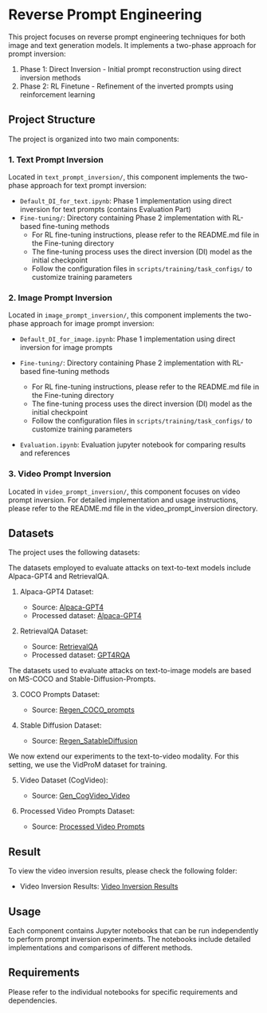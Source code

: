 # Reverse Prompt Engineering

This project focuses on reverse prompt engineering techniques for both image and text generation models. It implements a two-phase approach for prompt inversion:

1. Phase 1: Direct Inversion - Initial prompt reconstruction using direct inversion methods
2. Phase 2: RL Finetune - Refinement of the inverted prompts using reinforcement learning

## Project Structure

The project is organized into two main components:

### 1. Text Prompt Inversion
Located in `text_prompt_inversion/`, this component implements the two-phase approach for text prompt inversion:

- `Default_DI_for_text.ipynb`: Phase 1 implementation using direct inversion for text prompts (contains Evaluation Part)
- `Fine-tuning/`: Directory containing Phase 2 implementation with RL-based fine-tuning methods
  - For RL fine-tuning instructions, please refer to the README.md file in the Fine-tuning directory
  - The fine-tuning process uses the direct inversion (DI) model as the initial checkpoint
  - Follow the configuration files in `scripts/training/task_configs/` to customize training parameters



### 2. Image Prompt Inversion
Located in `image_prompt_inversion/`, this component implements the two-phase approach for image prompt inversion:

- `Default_DI_for_image.ipynb`: Phase 1 implementation using direct inversion for image prompts
- `Fine-tuning/`: Directory containing Phase 2 implementation with RL-based fine-tuning methods
  - For RL fine-tuning instructions, please refer to the README.md file in the Fine-tuning directory
  - The fine-tuning process uses the direct inversion (DI) model as the initial checkpoint
  - Follow the configuration files in `scripts/training/task_configs/` to customize training parameters

- `Evaluation.ipynb`: Evaluation jupyter notebook for comparing results and references

### 3. Video Prompt Inversion
Located in `video_prompt_inversion/`, this component focuses on video prompt inversion. For detailed implementation and usage instructions, please refer to the README.md file in the video_prompt_inversion directory.


## Datasets

The project uses the following datasets:

The datasets employed to evaluate attacks on text-to-text models include Alpaca-GPT4 and RetrievalQA.
   1. Alpaca-GPT4 Dataset:
      - Source: [Alpaca-GPT4](https://huggingface.co/datasets/vicgalle/alpaca-gpt4)
      - Processed dataset: [Alpaca-GPT4](https://huggingface.co/datasets/cyprivlab/Alpaca-GPT4)

   2. RetrievalQA Dataset:
      - Source: [RetrievalQA](https://github.com/hyintell/RetrievalQA/blob/main/data/retrievalqa_gpt4.jsonl)
      - Processed dataset: [GPT4RQA](https://huggingface.co/datasets/cyprivlab/GPT4RQA)

The datasets used to evaluate attacks on text-to-image models are based on MS-COCO and Stable-Diffusion-Prompts.

   3. COCO Prompts Dataset:
      - Source: [Regen_COCO_prompts](https://huggingface.co/datasets/cyprivlab/Regen_COCO_prompts)

   4. Stable Diffusion Dataset:
      - Source: [Regen_SatableDiffusion](https://huggingface.co/datasets/cyprivlab/Regen_SatableDiffusion)

We now extend our experiments to the text-to-video modality. For this setting, we use the VidProM dataset for training.

   5. Video Dataset (CogVideo):
      - Source: [Gen_CogVideo_Video](https://huggingface.co/datasets/WenhaoWang/VidProM/resolve/main/example/cog_videos_example.tar)
   
   6. Processed Video Prompts Dataset:
      - Source: [Processed Video Prompts](https://huggingface.co/datasets/cyprivlab/processed_video_prompts)

## Result
   To view the video inversion results, please check the following folder:
   - Video Inversion Results: [Video Inversion Results](video_prompt_inversion/Examples)
   


## Usage

Each component contains Jupyter notebooks that can be run independently to perform prompt inversion experiments. The notebooks include detailed implementations and comparisons of different methods.

## Requirements

Please refer to the individual notebooks for specific requirements and dependencies.
